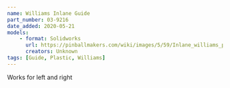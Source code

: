 ```yaml
---
name: Williams Inlane Guide
part_number: 03-9216
date_added: 2020-05-21
models: 
    - format: Solidworks
      url: https://pinballmakers.com/wiki/images/5/59/Inlane_williams_plastic.SLDPRT
      creators: Unknown
tags: [Guide, Plastic, Williams]
---
```


Works for left and right
